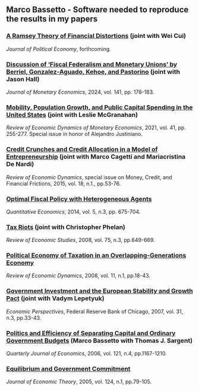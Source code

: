 ## Marco Bassetto - Software needed to reproduce the results in my papers

### [A Ramsey Theory of Financial Distortions](https://doi.org/10.7910/DVN/KWPPHV) (joint with Wei Cui)
*Journal of Political Economy*, forthcoming.

### [Discussion of ‘Fiscal Federalism and Monetary Unions’ by Berriel, Gonzalez-Aguado, Kehoe, and Pastorino](https://users.nber.org/~bassetto/software/carnegierochesterdiscussion/lqeconomy_algebra.nb) (joint with Jason Hall)
*Journal of Monetary Economics*, 2024, vol. 141, pp. 178-183.

### [Mobility, Population Growth, and Public Capital Spending in the United States](https://ideas.repec.org/c/red/ccodes/20-27.html) (joint with Leslie McGranahan)
*Review of Economic Dynamics of Monetary Economics*, 2021, vol. 41, pp. 255-277. Special issue in honor of Alejandro Justiniano.

### [Credit Crunches and Credit Allocation in a Model of Entrepreneurship](http://ideas.repec.org/c/red/ccodes/14-53.html) (joint with Marco Cagetti and Mariacristina De Nardi)
*Review of Economic Dynamics*, special issue on Money, Credit, and Financial Frictions, 2015, vol. 18, n.1., pp.53-76.

### [Optimal Fiscal Policy with Heterogeneous Agents](http://qeconomics.org/supp/362/code_and_data.zip)
*Quantitative Economics*, 2014, vol. 5, n.3, pp. 675-704.

### [Tax Riots](/research/software/riots/softwareriots) (joint with Christopher Phelan)
*Review of Economic Studies*, 2008, vol. 75, n.3, pp.649-669.

### [Political Economy of Taxation in an Overlapping-Generations Economy](/research/software/olg/softwareolg)
*Review of Economic Dynamics*, 2008, vol. 11, n.1, pp.18-43.

### [Government Investment and the European Stability and Growth Pact](/research/software/gsp/softwaregsp) (joint with Vadym Lepetyuk)
*Economic Perspectives*, Federal Reserve Bank of Chicago, 2007, vol. 31, n.3, pp.33-43. 

### [Politics and Efficiency of Separating Capital and Ordinary Government Budgets](/research/software/budget/softwarebudget) (Marco Bassetto with Thomas J. Sargent)
*Quarterly Journal of Economics*, 2006, vol. 121, n.4, pp.1167-1210.

### [Equilibrium and Government Commitment](/research/software/commit/softwarecommit)
*Journal of Economic Theory*, 2005, vol. 124, n.1, pp.79-105. 
